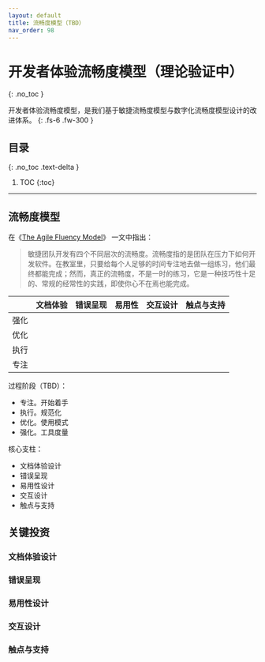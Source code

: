 ```yaml
---
layout: default
title: 流畅度模型（TBD）
nav_order: 98
---
```


# 开发者体验流畅度模型（理论验证中）
{: .no_toc }

开发者体验流畅度模型，是我们基于敏捷流畅度模型与数字化流畅度模型设计的改进体系。
{: .fs-6 .fw-300 }

## 目录
{: .no_toc .text-delta }

1. TOC
{:toc}

---

## 流畅度模型

在《[The Agile Fluency Model](https://martinfowler.com/articles/agileFluency.html)》 一文中指出：

> 敏捷团队开发有四个不同层次的流畅度。流畅度指的是团队在压力下如何开发软件。在教室里，只要给每个人足够的时间专注地去做一组练习，他们最终都能完成；然而，真正的流畅度，不是一时的练习，它是一种技巧性十足的、常规的经常性的实践，即使你心不在焉也能完成。


|      | 文档体验  | 错误呈现  | 易用性 |  交互设计  | 触点与支持 |
|------|----------|----------|------|-----------|----------|
| 强化  |         |         |         |         |         |
| 优化  |         |         |         |         |         |
| 执行  |         |         |         |         |         |
| 专注  |         |         |         |         |         |

过程阶段（TBD）：

- 专注。开始着手
- 执行。规范化
- 优化。使用模式
- 强化。工具度量

核心支柱：

- 文档体验设计
- 错误呈现
- 易用性设计
- 交互设计
- 触点与支持

## 关键投资

### 文档体验设计

### 错误呈现

### 易用性设计

### 交互设计

### 触点与支持
